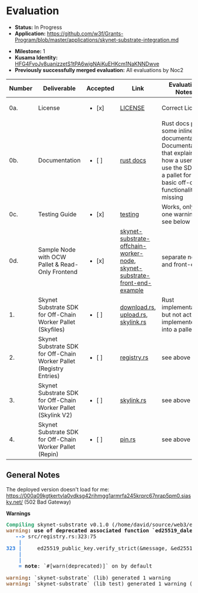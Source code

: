 # Evaluation

- **Status:** In Progress 
- **Application:** https://github.com/w3f/Grants-Program/blob/master/applications/skynet-substrate-integration.md
* **Milestone:** 1
* **Kusama Identity:** [HFG4FvoJv8uanizzetS1tPA6wigNAiKuEHKcm1NaKNNDwve](https://polkascan.io/pre/kusama/account/HFG4FvoJv8uanizzetS1tPA6wigNAiKuEHKcm1NaKNNDwve)
* **Previously successfully merged evaluation:** All evaluations by Noc2

| Number | Deliverable | Accepted | Link | Evaluation Notes |
| ------ | ----------- | -------- | ---- |----------------- |
| 0a. | License | <ul><li>[x] </li></ul> | [LICENSE](https://github.com/SkynetLabs/skynet-substrate/blob/main/LICENSE) | Correct License |
| 0b.    | Documentation |  <ul><li>[ ] </li></ul> | [rust docs](https://skynetlabs.github.io/skynet-substrate/skynet_substrate/) | Rust docs plus some inline documentation.  Documentation that explains how a user can use the SDK in a pallet for basic off-chain functionality is missing  |
| 0c.    | Testing Guide |  <ul><li>[x] </li></ul> | [testing](https://github.com/SkynetLabs/skynet-substrate#testing) | Works, only one warning, see below  |
| 0d.    | Sample Node with OCW Pallet & Read-Only Frontend |  <ul><li>[x] </li></ul> | [skynet-substrate-offchain-worker-node](https://github.com/SkynetLabs/skynet-substrate-offchain-worker-node), [skynet-substrate-front-end-example](https://github.com/SkynetLabs/skynet-substrate-front-end-example) | separate node and front-end |
| 1.     | Skynet Substrate SDK for Off-Chain Worker Pallet (Skyfiles) |  <ul><li>[ ] </li></ul> | [download.rs](https://github.com/SkynetLabs/skynet-substrate/blob/main/src/download.rs), [upload.rs](https://github.com/SkynetLabs/skynet-substrate/blob/main/src/upload.rs), [skylink.rs](https://github.com/SkynetLabs/skynet-substrate/blob/main/src/skylink.rs) | Rust implementation, but not actually implemented into a pallet  |  
| 2.     | Skynet Substrate SDK for Off-Chain Worker Pallet (Registry Entries) |  <ul><li>[ ] </li></ul> | [registry.rs](https://github.com/SkynetLabs/skynet-substrate/blob/main/src/registry.rs) | see above |
| 3.     | Skynet Substrate SDK for Off-Chain Worker Pallet (Skylink V2) |  <ul><li>[ ] </li></ul> | [skylink.rs](https://github.com/SkynetLabs/skynet-substrate/blob/d7734195ff425e1aca808fac97f21eef4f4593af/src/skylink.rs#L47) | see above |
| 4.     | Skynet Substrate SDK for Off-Chain Worker Pallet (Repin) |  <ul><li>[ ] </li></ul> | [pin.rs](https://github.com/SkynetLabs/skynet-substrate/blob/main/src/pin.rs) |  see above  |


## General Notes

The deployed version doesn't load for me: https://000a09kgtkertvla0vdksg42rihmgg1armrfa245krprc67nrap5pm0.siasky.net/ (502 Bad Gateway)

**Warnings**

<pre><font color="#26A269"><b>Compiling</b></font> skynet-substrate v0.1.0 (/home/david/source/web3/evaluation/skynet/skynet-substrate)
<font color="#A2734C"><b>warning</b></font><b>: use of deprecated associated function `ed25519_dalek::Signature::new`: use ed25519::Signature::from_bytes instead</b>
   <font color="#2A7BDE"><b>--&gt; </b></font>src/registry.rs:323:75
    <font color="#2A7BDE"><b>|</b></font>
<font color="#2A7BDE"><b>323</b></font> <font color="#2A7BDE"><b>| </b></font>    ed25519_public_key.verify_strict(&amp;message, &amp;ed25519_dalek::Signature::new(signature))?;
    <font color="#2A7BDE"><b>| </b></font>                                                                          <font color="#A2734C"><b>^^^</b></font>
    <font color="#2A7BDE"><b>|</b></font>
    <font color="#2A7BDE"><b>= </b></font><b>note</b>: `#[warn(deprecated)]` on by default

<font color="#A2734C"><b>warning</b></font><b>:</b> `skynet-substrate` (lib) generated 1 warning
<font color="#A2734C"><b>warning</b></font><b>:</b> `skynet-substrate` (lib test) generated 1 warning (1 duplicate)
</pre>